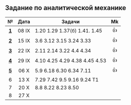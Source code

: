 ## Задание по аналитической механике

|                                     №                                       |  Дата  |            Задачи            | Mk |
|:---------------------------------------------------------------------------:|:------:| ---------------------------- |:--:|
|[ **1** ](https://github.com/uteshev/mipt3.anmech/blob/master/pdf/week1.pdf) | 08  IX | 1.20 1.29 1.37(б) 1.41. 1.45 | 👍 |
|[ **2** ](https://github.com/uteshev/mipt3.anmech/blob/master/pdf/week2.pdf) | 15  IX | 3.6 3.12 3.15 3.24 3.33      | 👍 |
|[ **3** ](https://github.com/uteshev/mipt3.anmech/blob/master/pdf/week3.pdf) | 22  IX | 2.11 2.14 3.22 4.4 4.34      | 👍 |
|[ **4** ](https://github.com/uteshev/mipt3.anmech/blob/master/pdf/week4.pdf) | 29  IX | 4.10 4.25 4.29 4.38 4.45 4.53| 👍 |
|[ **5** ](https://github.com/uteshev/mipt3.anmech/blob/master/pdf/week5.pdf) | 06   X | 5.9 6.18 6.30 6.34 7.11      | 👍 |                            
|    6                                                                        | 13   X | 7.29 7.42 9.5 9.16 9.24 Т1   |    |
|    7                                                                        | 20   X | 8.8 8.22 8.23 8.50           |    |
|    8                                                                        | 27   X |                              |    |

<!-- 👍 -->
